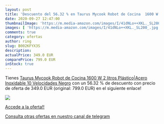 ```yaml
---
layout: post
title: 'Descuento del 56.32 % en Taurus Mycook Robot de Cocina  1600 W  2'
date: 2020-09-27 12:47:00
thumbnailImage: 'https://m.media-amazon.com/images/I/41dNLo++XKL._SL200_.jpg'
images: [ 'https://m.media-amazon.com/images/I/41dNLo++XKL._SL200_.jpg' ]
comments: true
category: ofertas
author: ring
slug: B002KFYX3S
description:
actualPrice: 349.0 EUR
comparePrice: 799.0 EUR
inStock: true
---
```


Tienes [Taurus Mycook Robot de Cocina  1600 W  2 litros  Plástico|Acero Inoxidable  10 Velocidades  Negro](https://www.amazon.com/dp/B002KFYX3S/?tag=redken08-20) con un 56.32 % de descuento con precio de oferta de 349.0 EUR (original: 799.0 EUR) en el siguiente enlace!

[![](https://m.media-amazon.com/images/I/41dNLo++XKL._SL200_.jpg)](https://www.amazon.com/dp/B002KFYX3S/?tag=redken08-20)

[Accede a la oferta!!](https://www.amazon.com/dp/B002KFYX3S/?tag=redken08-20)

[Consulta otras ofertas en nuestro canal de telegram](https://t.me/s/ofertas25)
